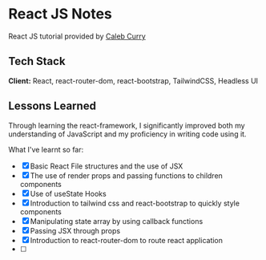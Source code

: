 
# React JS Notes

React JS tutorial provided by [Caleb Curry](https://www.youtube.com/watch?v=x_x5LkW6IXs&list=PL_c9BZzLwBRKFRIBWEWYCnV4Lk9HE3eYJ)

## Tech Stack

**Client:** React, react-router-dom, react-bootstrap, TailwindCSS, Headless UI

## Lessons Learned

Through learning the react-framework, I significantly improved both my understanding of JavaScript and my proficiency in writing code using it.

What I've learnt so far:
- [x] Basic React File structures and the use of JSX
- [x] The use of render props and passing functions to children components
- [x] Use of useState Hooks
- [x] Introduction to tailwind css and react-bootstrap to quickly style components
- [x] Manipulating state array by using callback functions
- [x] Passing JSX through props
- [x] Introduction to react-router-dom to route react application
- [ ]


